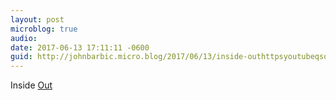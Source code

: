 ```yaml
---
layout: post
microblog: true
audio: 
date: 2017-06-13 17:11:11 -0600
guid: http://johnbarbic.micro.blog/2017/06/13/inside-outhttpsyoutubeqsotqzhpg.html
---
```

Inside [Out](https://youtu.be/QSOt3Qzhp1g)
